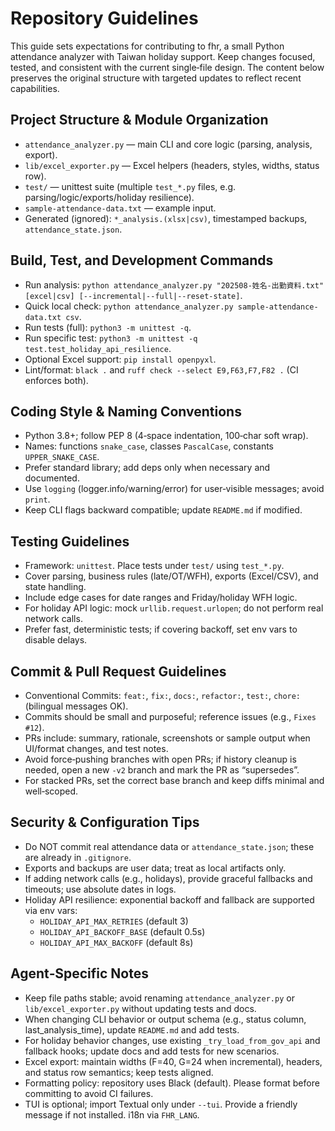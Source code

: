 # Repository Guidelines

This guide sets expectations for contributing to fhr, a small Python attendance analyzer with Taiwan holiday support. Keep changes focused, tested, and consistent with the current single‑file design. The content below preserves the original structure with targeted updates to reflect recent capabilities.

## Project Structure & Module Organization
- `attendance_analyzer.py` — main CLI and core logic (parsing, analysis, export).
- `lib/excel_exporter.py` — Excel helpers (headers, styles, widths, status row).
- `test/` — unittest suite (multiple `test_*.py` files, e.g. parsing/logic/exports/holiday resilience).
- `sample-attendance-data.txt` — example input.
- Generated (ignored): `*_analysis.(xlsx|csv)`, timestamped backups, `attendance_state.json`.

## Build, Test, and Development Commands
- Run analysis: `python attendance_analyzer.py "202508-姓名-出勤資料.txt" [excel|csv] [--incremental|--full|--reset-state]`.
- Quick local check: `python attendance_analyzer.py sample-attendance-data.txt csv`.
- Run tests (full): `python3 -m unittest -q`.
- Run specific test: `python3 -m unittest -q test.test_holiday_api_resilience`.
- Optional Excel support: `pip install openpyxl`.
- Lint/format: `black .` and `ruff check --select E9,F63,F7,F82 .` (CI enforces both).

## Coding Style & Naming Conventions
- Python 3.8+; follow PEP 8 (4‑space indentation, 100‑char soft wrap).
- Names: functions `snake_case`, classes `PascalCase`, constants `UPPER_SNAKE_CASE`.
- Prefer standard library; add deps only when necessary and documented.
- Use `logging` (logger.info/warning/error) for user‑visible messages; avoid `print`.
- Keep CLI flags backward compatible; update `README.md` if modified.

## Testing Guidelines
- Framework: `unittest`. Place tests under `test/` using `test_*.py`.
- Cover parsing, business rules (late/OT/WFH), exports (Excel/CSV), and state handling.
- Include edge cases for date ranges and Friday/holiday WFH logic.
- For holiday API logic: mock `urllib.request.urlopen`; do not perform real network calls.
- Prefer fast, deterministic tests; if covering backoff, set env vars to disable delays.

## Commit & Pull Request Guidelines
- Conventional Commits: `feat:`, `fix:`, `docs:`, `refactor:`, `test:`, `chore:` (bilingual messages OK).
- Commits should be small and purposeful; reference issues (e.g., `Fixes #12`).
- PRs include: summary, rationale, screenshots or sample output when UI/format changes, and test notes.
- Avoid force‑pushing branches with open PRs; if history cleanup is needed, open a new `-v2` branch and mark the PR as “supersedes”.
- For stacked PRs, set the correct base branch and keep diffs minimal and well‑scoped.

## Security & Configuration Tips
- Do NOT commit real attendance data or `attendance_state.json`; these are already in `.gitignore`.
- Exports and backups are user data; treat as local artifacts only.
- If adding network calls (e.g., holidays), provide graceful fallbacks and timeouts; use absolute dates in logs.
- Holiday API resilience: exponential backoff and fallback are supported via env vars:
  - `HOLIDAY_API_MAX_RETRIES` (default 3)
  - `HOLIDAY_API_BACKOFF_BASE` (default 0.5s)
  - `HOLIDAY_API_MAX_BACKOFF` (default 8s)

## Agent‑Specific Notes
- Keep file paths stable; avoid renaming `attendance_analyzer.py` or `lib/excel_exporter.py` without updating tests and docs.
- When changing CLI behavior or output schema (e.g., status column, last_analysis_time), update `README.md` and add tests.
- For holiday behavior changes, use existing `_try_load_from_gov_api` and fallback hooks; update docs and add tests for new scenarios.
- Excel export: maintain widths (F=40, G=24 when incremental), headers, and status row semantics; keep tests aligned.
- Formatting policy: repository uses Black (default). Please format before committing to avoid CI failures.
- TUI is optional; import Textual only under `--tui`. Provide a friendly message if not installed. i18n via `FHR_LANG`.
